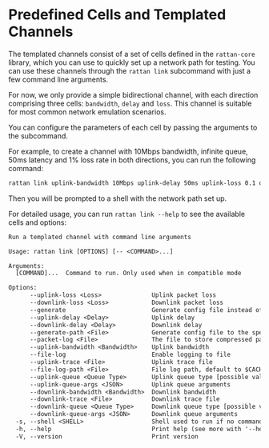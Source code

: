 # Predefined Cells and Templated Channels

The templated channels consist of a set of cells defined in the `rattan-core` library, which you can use to quickly set up a network path for testing.
You can use these channels through the `rattan link` subcommand with just a few command line arguments.

For now, we only provide a simple bidirectional channel, with each direction comprising three cells: `bandwidth`, `delay` and `loss`.
This channel is suitable for most common network emulation scenarios.

You can configure the parameters of each cell by passing the arguments to the subcommand.

For example, to create a channel with 10Mbps bandwidth, infinite queue, 50ms latency and 1% loss rate in both directions, you can run the following command:

```bash
rattan link uplink-bandwidth 10Mbps uplink-delay 50ms uplink-loss 0.1 downlink-bandwidth 10Mbps downlink-delay 50ms downlink-loss 0.1
```

Then you will be prompted to a shell with the network path set up.

For detailed usage, you can run `rattan link --help` to see the available cells and options:

```txt
Run a templated channel with command line arguments

Usage: rattan link [OPTIONS] [-- <COMMAND>...]

Arguments:
  [COMMAND]...  Command to run. Only used when in compatible mode

Options:
      --uplink-loss <Loss>              Uplink packet loss
      --downlink-loss <Loss>            Downlink packet loss
      --generate                        Generate config file instead of running a instance
      --uplink-delay <Delay>            Uplink delay
      --downlink-delay <Delay>          Downlink delay
      --generate-path <File>            Generate config file to the specified path instead of stdout
      --packet-log <File>               The file to store compressed packet log (overwrite config) (default: None)
      --uplink-bandwidth <Bandwidth>    Uplink bandwidth
      --file-log                        Enable logging to file
      --uplink-trace <File>             Uplink trace file
      --file-log-path <File>            File log path, default to $CACHE_DIR/rattan/core.log
      --uplink-queue <Queue Type>       Uplink queue type [possible values: infinite, droptail, drophead, codel]
      --uplink-queue-args <JSON>        Uplink queue arguments
      --downlink-bandwidth <Bandwidth>  Downlink bandwidth
      --downlink-trace <File>           Downlink trace file
      --downlink-queue <Queue Type>     Downlink queue type [possible values: infinite, droptail, drophead, codel]
      --downlink-queue-args <JSON>      Downlink queue arguments
  -s, --shell <SHELL>                   Shell used to run if no command is specified. Only used when in compatible mode [default: default] [possible values: default, sh, bash, zsh, fish]
  -h, --help                            Print help (see more with '--help')
  -V, --version                         Print version
```
